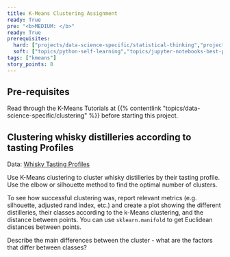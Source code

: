 ```yaml
---
title: K-Means Clustering Assignment
ready: True
pre: "<b>MEDIUM: </b>"
ready: True
prerequisites:
  hard: ["projects/data-science-specific/statistical-thinking","projects/data-science-specific/data-visualisation","projects/data-science-specific/logistic-regression","topics/data-science-specific/clustering"]
  soft: ["topics/python-self-learning","topics/jupyter-notebooks-best-practices","topics/data-science-specific/data-science-methodology"]
tags: ["kmeans"]
story_points: 8
---
```


## Pre-requisites

Read through the K-Means Tutorials at {{% contentlink "topics/data-science-specific/clustering" %}} before starting this project.

## Clustering whisky distilleries according to tasting Profiles

Data: [Whisky Tasting Profiles](whisky.csv)

Use K-Means clustering to cluster whisky distilleries by their tasting profile. Use the elbow or silhouette method to find the optimal number of clusters.

To see how successful clustering was, report relevant metrics (e.g. silhouette, adjusted rand index, etc.) and create a plot showing the different distilleries, their classes according to the k-Means clustering, and the distance between points. You can use `sklearn.manifold` to get Euclidean distances between points.

Describe the main differences between the cluster - what are the factors that differ between classes?
